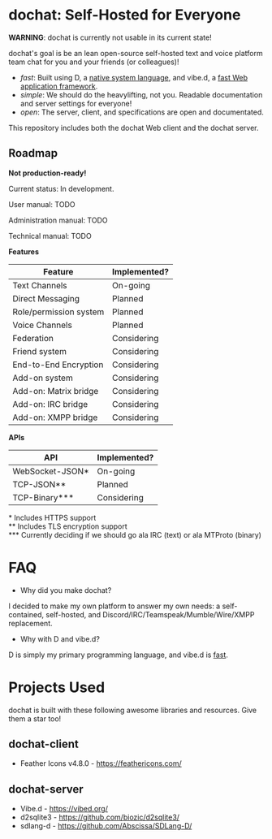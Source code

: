 # dochat: Self-Hosted for Everyone

**WARNING**: dochat is currently not usable in its current state!

dochat's goal is be an lean open-source self-hosted text and voice platform team chat for you and your friends (or colleagues)!

- *fast*: Built using D, a [native system language](https://dlang.org), and vibe.d, a [fast Web application framework](https://vibed.org).
- *simple*: We should do the heavylifting, not you. Readable documentation and server settings for everyone!
- *open*: The server, client, and specifications are open and documentated.

This repository includes both the dochat Web client and the dochat server.

## Roadmap

**Not production-ready!**

Current status: In development.

User manual: TODO

Administration manual: TODO

Technical manual: TODO

**Features**

| Feature | Implemented? |
|---|---|
| Text Channels | On-going |
| Direct Messaging | Planned |
| Role/permission system | Planned |
| Voice Channels | Planned |
| Federation | Considering |
| Friend system | Considering |
| End-to-End Encryption | Considering |
| Add-on system | Considering |
| Add-on: Matrix bridge | Considering |
| Add-on: IRC bridge | Considering |
| Add-on: XMPP bridge | Considering |

**APIs**

| API | Implemented? |
|---|---|
| WebSocket-JSON* | On-going |
| TCP-JSON** | Planned |
| TCP-Binary*** | Considering |

\* Includes HTTPS support
\
\*\* Includes TLS encryption support
\
\*\*\* Currently deciding if we should go ala IRC (text) or ala MTProto (binary)

# FAQ

- Why did you make dochat?

I decided to make my own platform to answer my own needs: a self-contained, self-hosted, and Discord/IRC/Teamspeak/Mumble/Wire/XMPP replacement.

- Why with D and vibe.d?

D is simply my primary programming language, and vibe.d is [fast](https://vibed.org/features#performance).

# Projects Used

dochat is built with these following awesome libraries and resources. Give them a star too!

## dochat-client

- Feather Icons v4.8.0 - https://feathericons.com/

## dochat-server

- Vibe.d - https://vibed.org/
- d2sqlite3 - https://github.com/biozic/d2sqlite3/
- sdlang-d - https://github.com/Abscissa/SDLang-D/
